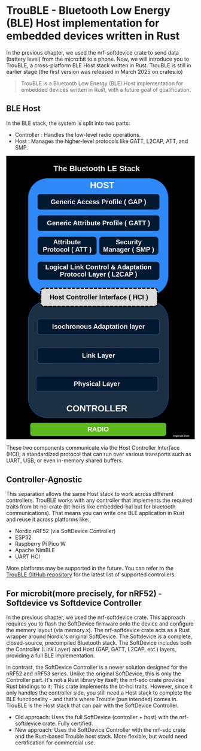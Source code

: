# TrouBLE - Bluetooth Low Energy (BLE) Host implementation for embedded devices written in Rust

In the previous chapter, we used the nrf-softdevice crate to send data (battery level) from the micro:bit to a phone. Now, we will introduce you to TrouBLE, a cross-platform BLE Host stack written in Rust. TrouBLE is still in earlier stage (the first version was released in March 2025 on crates.io)

> TrouBLE is a Bluetooth Low Energy (BLE) Host implementation for embedded devices written in Rust, with a future goal of qualification.

## BLE Host

In the BLE stack, the system is split into two parts:

- Controller : Handles the low-level radio operations.
- Host : Manages the higher-level protocols like GATT, L2CAP, ATT, and SMP.

<img style="display: block; margin: auto;" alt="Bluetooth LE protocol stack" src="../ble-stack/images/ble-stack.jpg"/>

These two components communicate via the Host Controller Interface (HCI); a standardized protocol that can run over various transports such as UART, USB, or even in-memory shared buffers.

## Controller-Agnostic

This separation allows the same Host stack to work across different controllers. TrouBLE works with any controller that implements the required traits from bt-hci crate (bt-hci is like embedded-hal but for bluetooth communications). That means you can write one BLE application in Rust and reuse it across platforms like:

- Nordic nRF52 (via SoftDevice Controller)
- ESP32
- Raspberry Pi Pico W
- Apache NimBLE
- UART HCI

More platforms may be supported in the future. You can refer to the [TrouBLE GitHub repository](https://github.com/embassy-rs/trouble) for the latest list of supported controllers.


## For microbit(more precisely, for nRF52) - Softdevice vs Softdevice Controller

In the previous chapter, we used the nrf-softdevice crate. This approach requires you to flash the SoftDevice firmware onto the device and configure the memory layout (via memory.x). The nrf-softdevice crate acts as a Rust wrapper around Nordic's original SoftDevice. The Softdevice is a complete, closed-source, precompiled Bluetooth stack. The SoftDevice includes both the Controller (Link Layer) and Host (GAP, GATT, L2CAP, etc.) layers, providing a full BLE implementation.

In contrast, the SoftDevice Controller is a newer solution designed for the nRF52 and nRF53 series. Unlike the original SoftDevice, this is only the Controller part. It's not a Rust library by itself; the nrf-sdc crate provides Rust bindings to it; This crate implements the bt-hci traits. However, since it only handles the controller side, you still need a Host stack to complete the BLE functionality - and that's where Trouble (pun intended) comes in. TrouBLE is the Host stack that can pair with the SoftDevice Controller.

- Old approach: Uses the full SoftDevice (controller + host) with the nrf-softdevice crate. Fully certified.
- New approach: Uses the SoftDevice Controller with the nrf-sdc crate and the Rust-based Trouble host stack. More flexible, but would need certification for commercial use.
